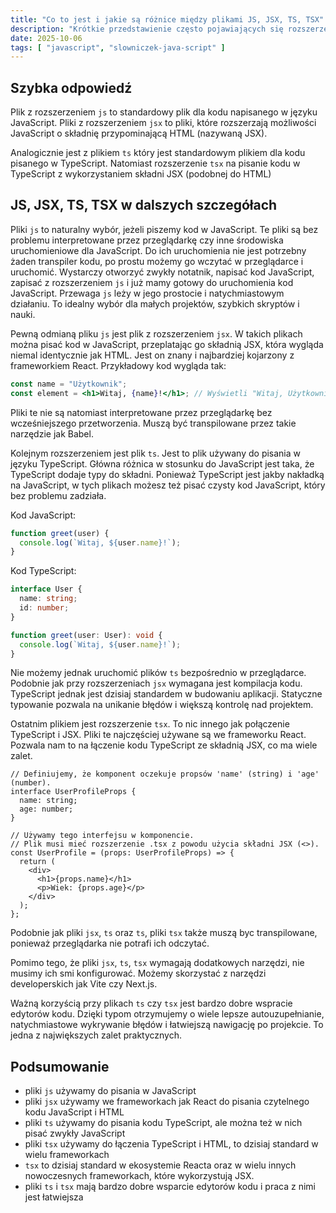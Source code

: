 ```yaml
---
title: "Co to jest i jakie są różnice między plikami JS, JSX, TS, TSX"
description: "Krótkie przedstawienie często pojawiających się rozszerzeń plików przy tworzeniu aplikacji webowych.Ermit"
date: 2025-10-06
tags: [ "javascript", "slowniczek-java-script" ]
---
```


## Szybka odpowiedź

Plik z rozszerzeniem `js` to standardowy plik dla kodu napisanego w języku JavaScript. Pliki z rozszerzeniem `jsx` to
pliki, które rozszerzają możliwości JavaScript o składnię przypominającą HTML (nazywaną JSX).

Analogicznie jest z plikiem `ts` który jest standardowym plikiem dla kodu pisanego w TypeScript. Natomiast rozszerzenie
`tsx` na pisanie kodu w TypeScript z wykorzystaniem składni JSX (podobnej do HTML)

## JS, JSX, TS, TSX w dalszych szczegółach

Pliki `js` to naturalny wybór, jeżeli piszemy kod w JavaScript. Te pliki są bez problemu interpretowane przez
przeglądarkę czy inne środowiska uruchomieniowe dla JavaScript. Do ich uruchomienia nie jest potrzebny żaden transpiler
kodu, po prostu możemy go wczytać w przeglądarce i uruchomić. Wystarczy otworzyć zwykły notatnik, napisać kod
JavaScript, zapisać z rozszerzeniem `js` i już mamy gotowy do uruchomienia kod JavaScript. Przewaga `js` leży w jego
prostocie i natychmiastowym działaniu. To idealny wybór dla małych projektów, szybkich skryptów i nauki.

Pewną odmianą pliku `js` jest plik z rozszerzeniem `jsx`. W takich plikach można pisać kod w JavaScript, przeplatając
go składnią JSX, która wygląda niemal identycznie jak HTML. Jest on znany i najbardziej kojarzony z frameworkiem
React. Przykładowy kod wygląda tak:

```jsx
const name = "Użytkownik";
const element = <h1>Witaj, {name}!</h1>; // Wyświetli "Witaj, Użytkownik!"
```

Pliki te nie są natomiast interpretowane przez przeglądarkę bez wcześniejszego przetworzenia. Muszą być transpilowane
przez takie narzędzie jak Babel.

Kolejnym rozszerzeniem jest plik `ts`. Jest to plik używany do pisania w języku TypeScript. Główna różnica w stosunku
do JavaScript jest taka, że TypeScript dodaje typy do składni. Ponieważ TypeScript jest jakby nakładką na JavaScript,
w tych plikach możesz też pisać czysty kod JavaScript, który bez problemu zadziała.

Kod JavaScript:

```js
function greet(user) {
  console.log(`Witaj, ${user.name}!`);
}
```

Kod TypeScript:

```ts
interface User {
  name: string;
  id: number;
}

function greet(user: User): void {
  console.log(`Witaj, ${user.name}!`);
}
```

Nie możemy jednak uruchomić plików `ts` bezpośrednio w przeglądarce. Podobnie jak przy rozszerzeniach `jsx` wymagana
jest kompilacja kodu. TypeScript jednak jest dzisiaj standardem w budowaniu aplikacji. Statyczne typowanie pozwala na
unikanie błędów i większą kontrolę nad projektem.

Ostatnim plikiem jest rozszerzenie `tsx`. To nic innego jak połączenie TypeScript i JSX. Pliki te najczęściej używane
są we frameworku React. Pozwala nam to na łączenie kodu TypeScript ze składnią JSX, co ma wiele zalet.

```tsx
// Definiujemy, że komponent oczekuje propsów 'name' (string) i 'age' (number).
interface UserProfileProps {
  name: string;
  age: number;
}

// Używamy tego interfejsu w komponencie.
// Plik musi mieć rozszerzenie .tsx z powodu użycia składni JSX (<>).
const UserProfile = (props: UserProfileProps) => {
  return (
    <div>
      <h1>{props.name}</h1>
      <p>Wiek: {props.age}</p>
    </div>
  );
};
```

Podobnie jak pliki `jsx`, `ts` oraz `ts`, pliki `tsx` także muszą byc transpilowane, ponieważ przeglądarka nie potrafi
ich odczytać.

Pomimo tego, że pliki `jsx`, `ts`, `tsx` wymagają dodatkowych narzędzi, nie musimy ich smi konfigurować. Możemy
skorzystać z narzędzi developerskich jak Vite czy Next.js.

Ważną korzyścią przy plikach `ts` czy `tsx` jest bardzo dobre wspracie edytorów kodu. Dzięki typom otrzymujemy o
wiele lepsze autouzupełnianie, natychmiastowe wykrywanie błędów i łatwiejszą nawigację po projekcie. To jedna z
największych zalet praktycznych.

## Podsumowanie

- pliki `js` używamy do pisania w JavaScript
- pliki `jsx` używamy we frameworkach jak React do pisania czytelnego kodu JavaScript i HTML
- pliki `ts` używamy do pisania kodu TypeScript, ale można też w nich pisać zwykły JavaScript
- pliki `tsx` używamy do łączenia TypeScript i HTML, to dzisiaj standard w wielu frameworkach
- `tsx` to dzisiaj standard w ekosystemie Reacta oraz w wielu innych nowoczesnych frameworkach, które wykorzystują JSX.
- pliki `ts` i `tsx` mają bardzo dobre wsparcie edytorów kodu i praca z nimi jest łatwiejsza

